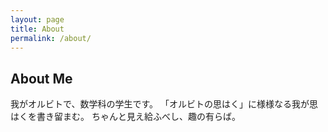 ```yaml
---
layout: page
title: About
permalink: /about/
---
```


## About Me

我がオルビトで、数学科の学生です。
「オルビトの思はく」に様様なる我が思はくを書き留まむ。
ちゃんと見え給ふべし、趣の有らば。
